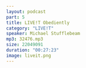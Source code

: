 ```yaml
---
layout: podcast
part: 5
title: LIVE!T Obediently
category: "LIVE!T"
speaker: Michael Stufflebeam
mp3: 32476.mp3
size: 22049091
duration: "00:27:23"
image: liveit.png
---
```


